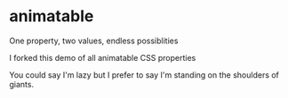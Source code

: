 # animatable
One property, two values, endless possiblities

I forked this demo of all animatable CSS properties

You could say I'm lazy but I prefer to say I'm standing on the shoulders of giants.
